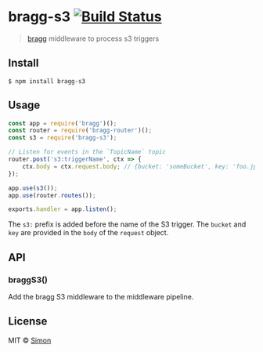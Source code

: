 # bragg-s3 [![Build Status](https://travis-ci.com/simon.jang/bragg-s3.svg?branch=master)](https://travis-ci.com/simon.jang/bragg-s3)

> [bragg](https://github.com/SamVerschueren/bragg) middleware to process s3 triggers


## Install

```
$ npm install bragg-s3
```


## Usage

```js
const app = require('bragg')();
const router = require('bragg-router')();
const s3 = require('bragg-s3');

// Listen for events in the `TopicName` topic
router.post('s3:triggerName', ctx => {
    ctx.body = ctx.request.body; // {bucket: 'someBucket', key: 'foo.jpg'}
});

app.use(s3());
app.use(router.routes());

exports.handler = app.listen();
```

The `s3:` prefix is added before the name of the S3 trigger. The `bucket` and `key` are provided in the `body` of the `request` object.

## API

### braggS3()

Add the bragg S3 middleware to the middleware pipeline.

## License

MIT © [Simon](https://github.com/SimonJang)
